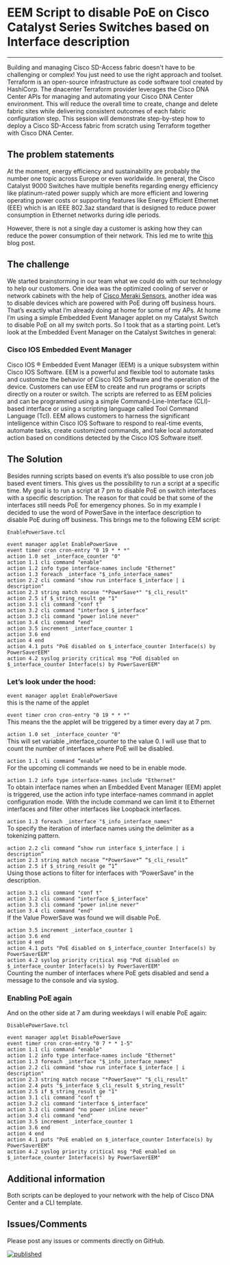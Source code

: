 # EEM Script to disable PoE on Cisco Catalyst Series Switches based on Interface description
---

Building and managing Cisco SD-Access fabric doesn't have to be challenging or complex! You just need to use the right approach and toolset. Terraform is an open-source infrastructure as code software tool created by HashiCorp. The dnacenter Terraform provider leverages the Cisco DNA Center APIs for managing and automating your Cisco DNA Center environment. This will reduce the overall time to create, change and delete fabric sites while delivering consistent outcomes of each fabric configuration step. This session will demonstrate step-by-step how to deploy a Cisco SD-Access fabric from scratch using Terraform together with Cisco DNA Center.

## The problem statements
At the moment, energy efficiency and sustainability are probably the number one topic across Europe or even worldwide. In general, the Cisco Catalyst 9000 Switches have multiple benefits regarding energy efficiency like platinum-rated power supply which are more efficient and lowering operating power costs or supporting features like Energy Efficient Ethernet (EEE) which is an IEEE 802.3az standard that is designed to reduce power consumption in Ethernet networks during idle periods.

However, there is not a single day a customer is asking how they can reduce the power consumption of their network. This led me to write [this](https://gblogs.cisco.com/ch-tech/energy-reduction-on-cisco-catalyst-series-switches/) blog post.

## The challenge
We started brainstorming in our team what we could do with our technology to help our customers. One idea was the optimized cooling of server or network cabinets with the help of [Cisco Meraki Sensors](https://meraki.cisco.com/sensors), another idea was to disable devices which are powered with PoE during off business hours. That’s exactly what I’m already doing at home for some of my APs. At home I’m using a simple Embedded Event Manager applet on my Catalyst Switch to disable PoE on all my switch ports. So I took that as a starting point. Let’s look at the Embedded Event Manager on the Catalyst Switches in general:

### Cisco IOS Embedded Event Manager
Cisco IOS ® Embedded Event Manager (EEM) is a unique subsystem within Cisco IOS Software. EEM is a powerful and flexible tool to automate tasks and customize the behavior of Cisco IOS Software and the operation of the device. Customers can use EEM to create and run programs or scripts directly on a router or switch. The scripts are referred to as EEM policies and can be programmed using a simple Command-Line-Interface (CLI)-based interface or using a scripting language called Tool Command Language (Tcl). EEM allows customers to harness the significant intelligence within Cisco IOS Software to respond to real-time events, automate tasks, create customized commands, and take local automated action based on conditions detected by the Cisco IOS Software itself.

## The Solution
Besides running scripts based on events it’s also possible to use cron job based event timers. This gives us the possibility to run a script at a specific time. My goal is to run a script at 7 pm to disable PoE on switch interfaces with a specific description. The reason for that could be that some of the interfaces still needs PoE for emergency phones. So in my example I decided to use the word of PowerSave in the interface description to disable PoE during off business. This brings me to the following EEM script:

`EnablePowerSave.tcl`
```
event manager applet EnablePowerSave
event timer cron cron-entry "0 19 * * *"
action 1.0 set _interface_counter "0"
action 1.1 cli command "enable"
action 1.2 info type interface-names include "Ethernet"
action 1.3 foreach _interface "$_info_interface_names"
action 2.2 cli command "show run interface $_interface | i description"
action 2.3 string match nocase "*PowerSave*" "$_cli_result"
action 2.5 if $_string_result ge "1"
action 3.1 cli command "conf t"
action 3.2 cli command "interface $_interface"
action 3.3 cli command "power inline never"
action 3.4 cli command "end"
action 3.5 increment _interface_counter 1
action 3.6 end
action 4 end
action 4.1 puts "PoE disabled on $_interface_counter Interface(s) by PowerSaverEEM"
action 4.2 syslog priority critical msg "PoE disabled on $_interface_counter Interface(s) by PowerSaverEEM"
```

### Let’s look under the hood:

`event manager applet EnablePowerSave`  
this is the name of the applet

`event timer cron cron-entry "0 19 * * *"`  
This means the the applet will be triggered by a timer every day at 7 pm.

`action 1.0 set _interface_counter "0"`  
This will set variable _interface_counter to the value 0. I will use that to count the number of interfaces where PoE will be disabled.

`action 1.1 cli command “enable”`  
For the upcoming cli commands we need to be in enable mode.

`action 1.2 info type interface-names include "Ethernet"`  
To obtain interface names when an Embedded Event Manager (EEM) applet is triggered, use the action info type interface-names command in applet configuration mode. With the include command we can limit it to Ethernet interfaces and filter other interfaces like Loopback interfaces.

`action 1.3 foreach _interface "$_info_interface_names"`  
To specify the iteration of interface names using the delimiter as a tokenizing pattern.

`action 2.2 cli command “show run interface $_interface | i description”`  
`action 2.3 string match nocase “*PowerSave*” “$_cli_result”`  
`action 2.5 if $_string_result ge “1”`  
Using those actions to filter for interfaces with “PowerSave” in the description.

`action 3.1 cli command "conf t"`  
`action 3.2 cli command "interface $_interface"`  
`action 3.3 cli command "power inline never"`  
`action 3.4 cli command "end"`  
If the Value PowerSave was found we will disable PoE.

`action 3.5 increment _interface_counter 1`  
`action 3.6 end`  
`action 4 end`  
`action 4.1 puts "PoE disabled on $_interface_counter Interface(s) by PowerSaverEEM"`  
`action 4.2 syslog priority critical msg "PoE disabled on $_interface_counter Interface(s) by PowerSaverEEM"`  
Counting the number of interfaces where PoE gets disabled and send a message to the console and via syslog.

### Enabling PoE again
And on the other side at 7 am during weekdays I will enable PoE again:

`DisablePowerSave.tcl`
```
event manager applet DisablePowerSave
event timer cron cron-entry "0 7 * * 1-5"
action 1.1 cli command "enable"
action 1.2 info type interface-names include "Ethernet"
action 1.3 foreach _interface "$_info_interface_names"
action 2.2 cli command "show run interface $_interface | i description"
action 2.3 string match nocase "*PowerSave*" "$_cli_result"
action 2.4 puts "$_interface $_cli_result $_string_result"
action 2.5 if $_string_result ge "1"
action 3.1 cli command "conf t"
action 3.2 cli command "interface $_interface"
action 3.3 cli command "no power inline never"
action 3.4 cli command "end"
action 3.5 increment _interface_counter 1
action 3.6 end
action 4 end
action 4.1 puts "PoE enabled on $_interface_counter Interface(s) by PowerSaverEEM"
action 4.2 syslog priority critical msg "PoE enabled on $_interface_counter Interface(s) by PowerSaverEEM"
```

## Additional information
Both scripts can be deployed to your network with the help of Cisco DNA Center and a CLI template.


## Issues/Comments
Please post any issues or comments directly on GitHub.

[![published](https://static.production.devnetcloud.com/codeexchange/assets/images/devnet-published.svg)](https://developer.cisco.com/codeexchange/github/repo/pamosima/powersave)
